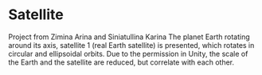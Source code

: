 # Satellite
Project from Zimina Arina and Siniatullina Karina
The planet Earth rotating around its axis, satellite 1 (real Earth satellite) is presented, which rotates in circular and ellipsoidal orbits.
Due to the permission in Unity, the scale of the Earth and the satellite are reduced, but correlate with each other.

